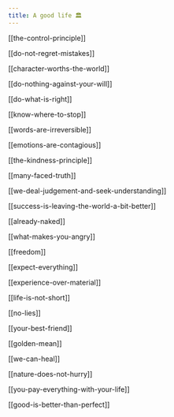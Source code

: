```yaml
---
title: A good life 🏛️ 
---
```



[[the-control-principle]]

[[do-not-regret-mistakes]]


[[character-worths-the-world]]


[[do-nothing-against-your-will]]


[[do-what-is-right]]



[[know-where-to-stop]]


[[words-are-irreversible]]



[[emotions-are-contagious]]


[[the-kindness-principle]]



[[many-faced-truth]]


[[we-deal-judgement-and-seek-understanding]]



[[success-is-leaving-the-world-a-bit-better]]


[[already-naked]]


[[what-makes-you-angry]]


[[freedom]]


[[expect-everything]]



[[experience-over-material]]


[[life-is-not-short]]



[[no-lies]]

[[your-best-friend]]

[[golden-mean]]

[[we-can-heal]]


[[nature-does-not-hurry]]

[[you-pay-everything-with-your-life]]

[[good-is-better-than-perfect]]

